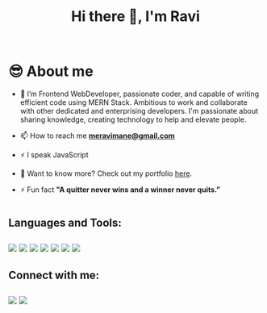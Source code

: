 ###   <h1 align="center"> Hi there 👋, I'm Ravi </h1>


 
 <br /> 

# 😎 About me
- 🌱 I’m Frontend WebDeveloper, passionate coder, and capable of writing efficient code using MERN Stack. Ambitious to work and collaborate with other dedicated and enterprising developers. I'm passionate about sharing knowledge, creating technology to help and elevate people.

- 📫 How to reach me **meravimane@gmail.com**

- ⚡ I speak JavaScript 

- 📄 Want to know more? Check out my portfolio [here](https://ravi-mane-portfolio.vercel.app/).

- ⚡ Fun fact **"A quitter never wins and a winner never quits.”**

# 

## Languages and Tools: <br/> <br/> <img src="https://img.icons8.com/officel/50/000000/react.png"/> <img src="https://img.icons8.com/color/48/000000/redux.png"/> <img src="https://img.icons8.com/fluency/48/000000/node-js.png"/> <img src="https://img.icons8.com/color/50/000000/html-5--v2.png"/>   <img src="https://img.icons8.com/color/50/000000/javascript--v2.png"/> <img src="https://img.icons8.com/color/48/000000/npm.png"/> <img src="https://img.icons8.com/color/48/000000/git.png"/>


## Connect with me: <br /> <br/> [<img src="https://img.icons8.com/color/48/000000/linkedin.png"/>](https://www.linkedin.com/in/maneravi/) [<img src="https://img.icons8.com/stickers/50/000000/medium-logo.png"/>](https://medium.com/@meravimane)




<!--
**meravimane/meravimane** is a ✨ _special_ ✨ repository because its `README.md` (this file) appears on your GitHub profile.

Here are some ideas to get you started:





